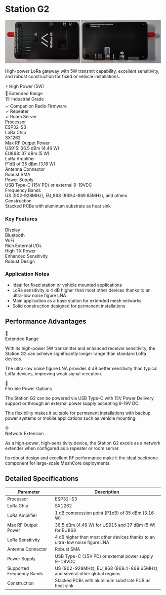 # Station G2

<div class="section-divider">
  <div class="divider-line"></div>
</div>

<div class="device-header">
  <div class="device-image">
    <img src="./../../images/station_g2_mechanical_design_case.jpg" alt="Station G2">
  </div>
  <div class="device-intro">
    <p class="device-description">High-power LoRa gateway with 5W transmit capability, excellent sensitivity, and robust construction for fixed or vehicle installations.</p>
    <div class="device-highlights">
      <div class="highlight-tag">
        <span class="highlight-icon">⚡</span>
        <span class="highlight-text">High Power (5W)</span>
      </div>
      <div class="highlight-tag">
        <span class="highlight-icon">📡</span>
        <span class="highlight-text">Extended Range</span>
      </div>
      <div class="highlight-tag">
        <span class="highlight-icon">🏗️</span>
        <span class="highlight-text">Industrial Grade</span>
      </div>
    </div>
    <div class="firmware-support">
      <div class="support-item supported">
        <span class="support-icon">✓</span>
        <span class="support-text">Companion Radio Firmware</span>
      </div>
      <div class="support-item supported">
        <span class="support-icon">✓</span>
        <span class="support-text">Repeater</span>
      </div>
      <div class="support-item supported">
        <span class="support-icon">✓</span>
        <span class="support-text">Room Server</span>
      </div>
    </div>
  </div>
</div>

<div class="specs-overview">
  <div class="specs-item">
    <div class="specs-label">Processor</div>
    <div class="specs-value">ESP32-S3</div>
  </div>
  <div class="specs-item">
    <div class="specs-label">LoRa Chip</div>
    <div class="specs-value">SX1262</div>
  </div>
  <div class="specs-item">
    <div class="specs-label">Max RF Output Power</div>
    <div class="specs-value">US915: 36.5 dBm (4.46 W)<br>EU868: 37 dBm (5 W)</div>
  </div>
  <div class="specs-item">
    <div class="specs-label">LoRa Amplifier</div>
    <div class="specs-value">P1dB of 35 dBm (3.16 W)</div>
  </div>
  <div class="specs-item">
    <div class="specs-label">Antenna Connector</div>
    <div class="specs-value">Robust SMA</div>
  </div>
  <div class="specs-item">
    <div class="specs-label">Power Supply</div>
    <div class="specs-value">USB Type-C (15V PD) or external 9-19VDC</div>
  </div>
  <div class="specs-item">
    <div class="specs-label">Frequency Bands</div>
    <div class="specs-value">US (902-928MHz), EU_868 (869.4-869.65MHz), and others</div>
  </div>
  <div class="specs-item">
    <div class="specs-label">Construction</div>
    <div class="specs-value">Stacked PCBs with aluminum substrate as heat sink</div>
  </div>
</div>

<div class="device-features">
  <div class="features-group">
    <h3 class="features-title">Key Features</h3>
    <div class="features-grid">
      <div class="feature-item unavailable">
        <span class="feature-name">Display</span>
      </div>
      <div class="feature-item available">
        <span class="feature-name">Bluetooth</span>
      </div>
      <div class="feature-item available">
        <span class="feature-name">WiFi</span>
      </div>
      <div class="feature-item available">
        <span class="feature-name">Rich External I/Os</span>
      </div>
      <div class="feature-item available">
        <span class="feature-name">High TX Power</span>
      </div>
      <div class="feature-item available">
        <span class="feature-name">Enhanced Sensitivity</span>
      </div>
      <div class="feature-item available">
        <span class="feature-name">Robust Design</span>
      </div>
    </div>
  </div>
  
  <div class="notes-group">
    <h3 class="notes-title">Application Notes</h3>
    <ul class="notes-list">
      <li>Ideal for fixed station or vehicle mounted applications</li>
      <li>LoRa sensitivity is 4 dB higher than most other devices thanks to an ultra-low noise figure LNA</li>
      <li>Main application as a base station for extended mesh networks</li>
      <li>Solid construction designed for permanent installations</li>
    </ul>
  </div>
</div>

<div class="section-divider">
  <div class="divider-line"></div>
</div>

## Performance Advantages

<div class="advantages-container">
  <div class="advantage-card">
    <div class="advantage-icon">📡</div>
    <div class="advantage-title">Extended Range</div>
    <div class="advantage-description">
      <p>With its high-power 5W transmitter and enhanced receiver sensitivity, the Station G2 can achieve significantly longer range than standard LoRa devices.</p>
      <p>The ultra-low noise figure LNA provides 4 dB better sensitivity than typical LoRa devices, improving weak signal reception.</p>
    </div>
  </div>
  
  <div class="advantage-card">
    <div class="advantage-icon">🔌</div>
    <div class="advantage-title">Flexible Power Options</div>
    <div class="advantage-description">
      <p>The Station G2 can be powered via USB Type-C with 15V Power Delivery support or through an external power supply accepting 9-19V DC.</p>
      <p>This flexibility makes it suitable for permanent installations with backup power systems or mobile applications such as vehicle mounting.</p>
    </div>
  </div>
  
  <div class="advantage-card">
    <div class="advantage-icon">🌐</div>
    <div class="advantage-title">Network Extension</div>
    <div class="advantage-description">
      <p>As a high-power, high-sensitivity device, the Station G2 excels as a network extender when configured as a repeater or room server.</p>
      <p>Its robust design and excellent RF performance make it the ideal backbone component for large-scale MeshCore deployments.</p>
    </div>
  </div>
</div>

<div class="section-divider">
  <div class="divider-line"></div>
</div>

## Detailed Specifications

<div class="specs-table">
  <table>
    <thead>
      <tr>
        <th>Parameter</th>
        <th>Description</th>
      </tr>
    </thead>
    <tbody>
      <tr>
        <td>Processor</td>
        <td>ESP32-S3</td>
      </tr>
      <tr>
        <td>LoRa Chip</td>
        <td>SX1262</td>
      </tr>
      <tr>
        <td>LoRa Amplifier</td>
        <td>1 dB compression point (P1dB) of 35 dBm (3.16 W)</td>
      </tr>
      <tr>
        <td>Max RF Output Power</td>
        <td>36.5 dBm (4.46 W) for US915 and 37 dBm (5 W) for EU868</td>
      </tr>
      <tr>
        <td>LoRa Sensitivity</td>
        <td>4 dB higher than most other devices thanks to an ultra-low noise figure LNA</td>
      </tr>
      <tr>
        <td>Antenna Connector</td>
        <td>Robust SMA</td>
      </tr>
      <tr>
        <td>Power Supply</td>
        <td>USB Type-C (15V PD) or external power supply 9-19VDC</td>
      </tr>
      <tr>
        <td>Supported Frequency Bands</td>
        <td>US (902-928MHz), EU_868 (869.4-869.65MHz), and several other global regions</td>
      </tr>
      <tr>
        <td>Construction</td>
        <td>Stacked PCBs with aluminum substrate PCB as heat sink</td>
      </tr>
    </tbody>
  </table>
</div>
